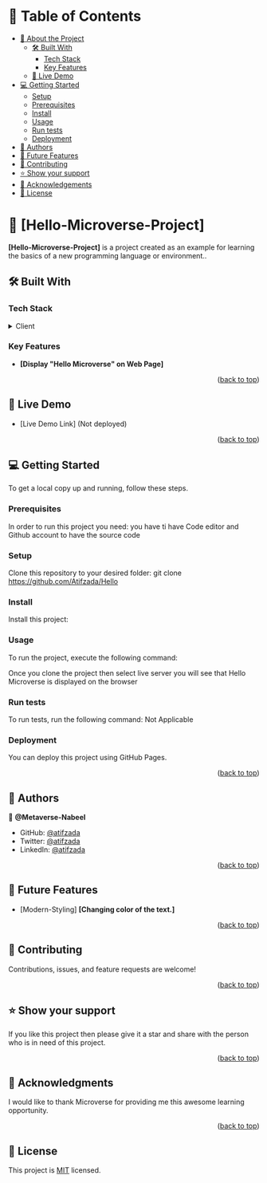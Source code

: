 <a name="readme-top"></a>

# 📗 Table of Contents

- [📖 About the Project](#about-project)
  - [🛠 Built With](#built-with)
    - [Tech Stack](#tech-stack)
    - [Key Features](#key-features)
  - [🚀 Live Demo](#live-demo)
- [💻 Getting Started](#getting-started)
  - [Setup](#setup)
  - [Prerequisites](#prerequisites)
  - [Install](#install)
  - [Usage](#usage)
  - [Run tests](#run-tests)
  - [Deployment](#triangular_flag_on_post-deployment)
- [👥 Authors](#authors)
- [🔭 Future Features](#future-features)
- [🤝 Contributing](#contributing)
- [⭐️ Show your support](#support)
- [🙏 Acknowledgements](#acknowledgements)
- [📝 License](#license)


# 📖 [Hello-Microverse-Project] <a name="about-project"></a>


**[Hello-Microverse-Project]** is a project created as an example for learning the basics of a new programming language or environment..

## 🛠 Built With <a name="built-with"></a>

### Tech Stack <a name="tech-stack"></a>


<details>
  <summary>Client</summary>
  <ul>
    <li>HTML</li>
    <li>CSS</li>
  </ul>
</details>

### Key Features <a name="key-features"></a>

- **[Display "Hello Microverse" on Web Page]**


<p align="right">(<a href="#readme-top">back to top</a>)</p>


## 🚀 Live Demo <a name="live-demo"></a>

- [Live Demo Link] (Not deployed)

<p align="right">(<a href="#readme-top">back to top</a>)</p>


## 💻 Getting Started <a name="getting-started"></a>


To get a local copy up and running, follow these steps.


### Prerequisites

In order to run this project you need:
you have ti have Code editor and Github account to have the source code

### Setup

Clone this repository to your desired folder:
git clone https://github.com/Atifzada/Hello

### Install

Install this project:


### Usage

To run the project, execute the following command:

Once you clone the project then select live server you will see that Hello Microverse is displayed on the browser

### Run tests

To run tests, run the following command: Not Applicable


### Deployment

You can deploy this project using GitHub Pages.

<p align="right">(<a href="#readme-top">back to top</a>)</p>

## 👥 Authors <a name="authors"></a>

👤 **@Metaverse-Nabeel**

- GitHub: [@atifzada](https://github.com/Atifzada)
- Twitter: [@atifzada](https://twitter.com/atifzada04)
- LinkedIn: [@atifzada](https://www.linkedin.com/in/atif-zada-585693180/)



<p align="right">(<a href="#readme-top">back to top</a>)</p>

## 🔭 Future Features <a name="future-features"></a>

- [Modern-Styling] **[Changing color of the text.]**


<p align="right">(<a href="#readme-top">back to top</a>)</p>


## 🤝 Contributing <a name="contributing"></a>

Contributions, issues, and feature requests are welcome!


<p align="right">(<a href="#readme-top">back to top</a>)</p>

## ⭐️ Show your support <a name="support"></a>


If you like this project then please give it a star and share with the person who is in need of this project.

<p align="right">(<a href="#readme-top">back to top</a>)</p>


## 🙏 Acknowledgments <a name="acknowledgements"></a>

I would like to thank Microverse for providing me this awesome learning opportunity.

<p align="right">(<a href="#readme-top">back to top</a>)</p>


## 📝 License <a name="license"></a>

This project is [MIT](./LICENSE.md) licensed.



